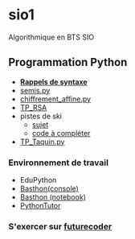 # sio1
Algorithmique en BTS SIO

## Programmation Python
* [**Rappels de syntaxe**](MementoPython.pdf)
* [semis.py](semis.py)
* [chiffrement_affine.py](chiffrement_affine.py)
* [TP_RSA](https://notebook.basthon.fr/?from=https://raw.githubusercontent.com/thfruchart/sio1/refs/heads/main/TP_RSA.ipynb)
* pistes de ski
  - [sujet](Pistes_de_ski/PistesSKI.pdf)
  - [code à compléter](Pistes_de_ski/SKI_TP.py)
* [TP_Taquin.py](TP_Taquin.py)



### Environnement de travail
* EduPython
* [Basthon(console)](https://console.basthon.fr/) 
* [Basthon (notebook)](https://notebook.basthon.fr/)
* [PythonTutor](https://pythontutor.com/visualize.html#mode=edit)
### S'exercer sur [futurecoder](https://fr.futurecoder.io/course/#toc)
